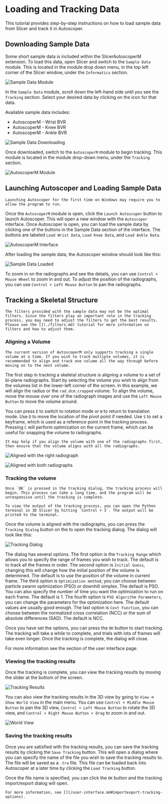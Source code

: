 # Loading and Tracking Data

This tutorial provides step-by-step instructions on how to load sample data from Slicer and track it in Autoscoper.

## Downloading Sample Data

Some short sample data is included within the SlicerAutoscoperM extension. To load this data, open Slicer and switch to the `Sample Data` module. This is located in the module drop down menu, in the top left corner of the Slicer window, under the `Informatics` section.

![Sample Data Module](https://github.com/BrownBiomechanics/Autoscoper/releases/download/docs-resources/tutorial_SampleDataModule.png)

In the `Sample Data` module, scroll down the left-hand side until you see the `Tracking` section. Select your desired data by clicking on the icon for that data.

Available sample data includes:

* AutoscoperM - Wrist BVR
* AutoscoperM - Knee BVR
* AutoscoperM - Ankle BVR

![Sample Data Downloading](https://github.com/BrownBiomechanics/Autoscoper/releases/download/docs-resources/tutorial_DownloadSampleData.png)

Once downloaded, switch to the `AutoscoperM` module to begin tracking. This module is located in the module drop-down menu, under the `Tracking` section.

![AutoscoperM Module](https://github.com/BrownBiomechanics/Autoscoper/releases/download/docs-resources/tutorial_AutoscoperModule.png)

## Launching Autoscoper and Loading Sample Data

```{warning}
Launching Autoscoper for the first time on Windows may require you to allow the program to run.
```

Once the `AutoscoperM` module is open, click the `Launch Autoscoper` button to launch Autoscoper. This will open a new window with the `Autoscoper` interface. Once Autoscoper is open, you can load the sample data by clicking one of the buttons in the Sample Data section of the interface. The buttons are labeled `Load Wrist Data`, `Load Knee Data`, and `Load Ankle Data`.

![AutoscoperM Interface](https://github.com/BrownBiomechanics/Autoscoper/releases/download/docs-resources/tutorial_LaunchAndLoad.png)

After loading the sample data, the Autoscoper window should look like this:

![Sample Data Loaded](https://github.com/BrownBiomechanics/Autoscoper/releases/download/docs-resources/tutorial_SampleLoaded.png)

To zoom in on the radiographs and see the details, you can use `Control + Mouse Wheel` to zoom in and out. To adjust the position of the radiographs, you can use `Control + Left Mouse Button` to pan the radiographs.

## Tracking a Skeletal Structure

```{warning}
The filters provided with the sample data may not be the optimal filters. Since the filters play an important role in the tracking process, you may need to adjust the filters to get the best results. Please see the [](./filters.md) tutorial for more information on filters and how to adjust them.
```

### Aligning a Volume

```{warning}
The current version of AutoscoperM only supports tracking a single volume at a time. If you wish to track multiple volumes, it is recommended to align and track one volume all the way through before moving on to the next volume.
```

The first step in tracking a skeletal structure is aligning a volume to a set of bi-plane radiographs. Start by selecting the volume you wish to align from the volumes list in the lower-left corner of the screen. In this example, we will align the radius or the `rad_dcm_cropped` volume. To align the volume, move the mouse over one of the radiograph images and use the `Left Mouse Button` to move the volume around.

You can press `E` to switch to rotation mode or `W` to return to translation mode. Use `D` to move the location of the pivot point if needed. Use `S` to set a keyframe, which is used as a reference point in the tracking process. Pressing `C` will perform optimization on the current frame, which can be useful for snapping the volume to radiographs.

```{tip}
It may help if you align the volume with one of the radiographs first, then ensure that the volume aligns with all the radiographs.
```

![Aligned with the right radiograph](https://github.com/BrownBiomechanics/Autoscoper/releases/download/docs-resources/tutorial_AlignedWithRight.png)

![Aligned with both radiographs](https://github.com/BrownBiomechanics/Autoscoper/releases/download/docs-resources/tutorial_AlignedWithBoth.png)

### Tracking the volume

```{warning}
Once `OK` is pressed in the tracking dialog, the tracking process will begin. This process can take a long time, and the program will be unresponsive until the tracking is complete.

To view the output of the tracking process, you can open the Python terminal in 3D Slicer by hitting `Control + 3`. The output will be printed to the terminal.
```

Once the volume is aligned with the radiographs, you can press the `Tracking Dialog` button on the [](../user-interface.md#toolbar) to open the tracking dialog. The dialog will look like this:

![Tracking Dialog](https://github.com/BrownBiomechanics/Autoscoper/releases/download/docs-resources/tutorial_TrackingDialog.png)

The dialog has several options. The first option is the `Tracking Range` which allows you to specify the range of frames you wish to track. The default is to track all the frames in order. The second option is `Initial Guess`, changing this will change how the initial position of the volume is determined. The default is to use the position of the volume in current frame. The third option is `Optimization method`, you can choose between particle swarm optimization (PSO) or downhill simplex. The default is PSO. You can also specify the number of time you want the optimization to run on each frame. The default is 1. The fourth option is `PSO Algorithm Parameters`, you can change the parameters for the optimization here. The default values are usually good enough. The last option is `Cost Function`, you can choose between the normalized cross correlation (NCC) or the sum of absolute differences (SAD). The default is NCC.

Once you have set the options, you can press the `OK` button to start tracking. The tracking will take a while to complete, and trials with lots of frames will take even longer. Once the tracking is complete, the dialog will close.

For more information see the [](../user-interface.md#tracking-dialog) section of the user interface page.

### Viewing the tracking results

Once the tracking is complete, you can view the tracking results by moving the slider at the bottom of the screen.

![Tracking Results](https://github.com/BrownBiomechanics/Autoscoper/releases/download/docs-resources/tutorial_tracked.gif)

You can also view the tracking results in the 3D view by going to `View` -> `Show World View` in the main menu. You can use `Control + Middle Mouse Button` to pan the 3D view, `Control + Left Mouse Button` to rotate the 3D view, and `Control + Right Mouse Button + Drag` to zoom in and out.

![World View](https://github.com/BrownBiomechanics/Autoscoper/releases/download/docs-resources/tutorial_WorldView.png)

### Saving the tracking results

Once you are satisfied with the tracking results, you can save the tracking results by clicking the `Save Tracking` button. This will open a dialog where you can specify the name of the file you wish to save the tracking results to. The file will be saved as a `.tra` file. This file can be loaded back into Autoscoper at a later time by clicking the `Load Tracking` button.

Once the file name is specified, you can click the `OK` button and the tracking import/export dialog will open.

```{seealso}
For more information, see [](/user-interface.md#importexport-tracking-options).
```
